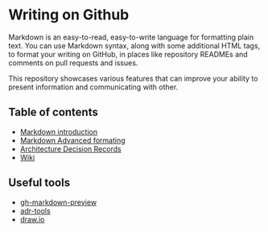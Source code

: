 # Writing on Github

Markdown is an easy-to-read, easy-to-write language for formatting plain text. You can use Markdown syntax, along with some additional HTML tags, to format your writing on GitHub, in places like repository READMEs and comments on pull requests and issues.

This repository showcases various features that can improve your ability to present information and communicating with other.

## Table of contents

- [Markdown introduction](./markdown.md)
- [Markdown Advanced formating](./advanced-formatting.md)
- [Architecture Decision Records](./doc/architecture/decisions/README.md)
- [Wiki](https://github.com/pierregoudjo/writing-on-github/wiki)


## Useful tools

- [gh-markdown-preview](https://github.com/yusukebe/gh-markdown-preview)
- [adr-tools](https://github.com/npryce/adr-tools?tab=readme-ov-file)
- [draw.io](https://app.diagrams.net)
